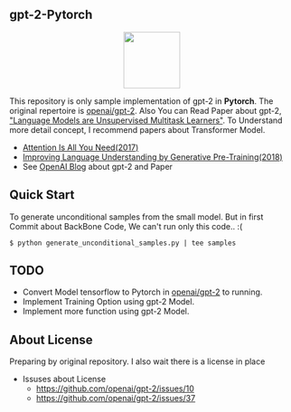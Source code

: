 ## **gpt-2-Pytorch**

<p align="center"><img width="100" src="https://media-thumbs.golden.com/OLqzmrmwAzY1P7Sl29k2T9WjJdM=/200x200/smart/golden-storage-production.s3.amazonaws.com/topic_images/e08914afa10a4179893eeb07cb5e4713.png" /></p>

This repository is only sample implementation of gpt-2 in **Pytorch**. The original repertoire is [openai/gpt-2](https://github.com/openai/gpt-2). Also You can Read Paper about gpt-2, ["Language Models are Unsupervised Multitask Learners"](https://d4mucfpksywv.cloudfront.net/better-language-models/language-models.pdf). To Understand more detail concept, I recommend papers about Transformer Model.

- [Attention Is All You Need(2017)](https://arxiv.org/abs/1706.03762)
- [Improving Language Understanding by Generative Pre-Training(2018)](https://s3-us-west-2.amazonaws.com/openai-assets/research-covers/language-unsupervised/language_understanding_paper.pdf)
- See [OpenAI Blog](https://blog.openai.com/better-language-models/) about gpt-2 and Paper



## Quick Start

To generate unconditional samples from the small model. But in first Commit about BackBone Code, We can't run only this code.. :(

```shell
$ python generate_unconditional_samples.py | tee samples
```



## TODO

- Convert Model tensorflow to Pytorch in [openai/gpt-2](https://github.com/openai/gpt-2) to running.
- Implement Training Option using gpt-2 Model.
- Implement more function using gpt-2 Model.



## About License

Preparing by original repository. I also wait there is a license in place  

- Issuses about License
  - https://github.com/openai/gpt-2/issues/10
  - https://github.com/openai/gpt-2/issues/37